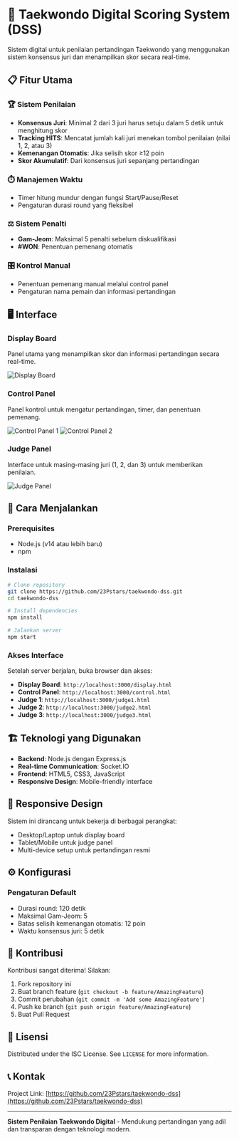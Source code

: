 # 🥋 Taekwondo Digital Scoring System (DSS)

Sistem digital untuk penilaian pertandingan Taekwondo yang menggunakan sistem konsensus juri dan menampilkan skor secara real-time.

## 📋 Fitur Utama

### 🏆 Sistem Penilaian
- **Konsensus Juri**: Minimal 2 dari 3 juri harus setuju dalam 5 detik untuk menghitung skor
- **Tracking HITS**: Mencatat jumlah kali juri menekan tombol penilaian (nilai 1, 2, atau 3)
- **Kemenangan Otomatis**: Jika selisih skor ≥12 poin
- **Skor Akumulatif**: Dari konsensus juri sepanjang pertandingan

### ⏱️ Manajemen Waktu
- Timer hitung mundur dengan fungsi Start/Pause/Reset
- Pengaturan durasi round yang fleksibel

### ⚖️ Sistem Penalti
- **Gam-Jeom**: Maksimal 5 penalti sebelum diskualifikasi
- **#WON**: Penentuan pemenang otomatis

### 🎛️ Kontrol Manual
- Penentuan pemenang manual melalui control panel
- Pengaturan nama pemain dan informasi pertandingan

## 🖥️ Interface

### Display Board
Panel utama yang menampilkan skor dan informasi pertandingan secara real-time.

![Display Board](display.png)

### Control Panel
Panel kontrol untuk mengatur pertandingan, timer, dan penentuan pemenang.

![Control Panel 1](control1.png)
![Control Panel 2](control2.png)

### Judge Panel
Interface untuk masing-masing juri (1, 2, dan 3) untuk memberikan penilaian.

![Judge Panel](judge.png)

## 🚀 Cara Menjalankan

### Prerequisites
- Node.js (v14 atau lebih baru)
- npm

### Instalasi
```bash
# Clone repository
git clone https://github.com/23Pstars/taekwondo-dss.git
cd taekwondo-dss

# Install dependencies
npm install

# Jalankan server
npm start
```

### Akses Interface
Setelah server berjalan, buka browser dan akses:

- **Display Board**: `http://localhost:3000/display.html`
- **Control Panel**: `http://localhost:3000/control.html`
- **Judge 1**: `http://localhost:3000/judge1.html`
- **Judge 2**: `http://localhost:3000/judge2.html`
- **Judge 3**: `http://localhost:3000/judge3.html`

## 🏗️ Teknologi yang Digunakan

- **Backend**: Node.js dengan Express.js
- **Real-time Communication**: Socket.IO
- **Frontend**: HTML5, CSS3, JavaScript
- **Responsive Design**: Mobile-friendly interface

## 📱 Responsive Design

Sistem ini dirancang untuk bekerja di berbagai perangkat:
- Desktop/Laptop untuk display board
- Tablet/Mobile untuk judge panel
- Multi-device setup untuk pertandingan resmi

## ⚙️ Konfigurasi

### Pengaturan Default
- Durasi round: 120 detik
- Maksimal Gam-Jeom: 5
- Batas selisih kemenangan otomatis: 12 poin
- Waktu konsensus juri: 5 detik

## 🤝 Kontribusi

Kontribusi sangat diterima! Silakan:
1. Fork repository ini
2. Buat branch feature (`git checkout -b feature/AmazingFeature`)
3. Commit perubahan (`git commit -m 'Add some AmazingFeature'`)
4. Push ke branch (`git push origin feature/AmazingFeature`)
5. Buat Pull Request

## 📄 Lisensi

Distributed under the ISC License. See `LICENSE` for more information.

## 📞 Kontak

Project Link: [https://github.com/23Pstars/taekwondo-dss](https://github.com/23Pstars/taekwondo-dss)

---

**Sistem Penilaian Taekwondo Digital** - Mendukung pertandingan yang adil dan transparan dengan teknologi modern.